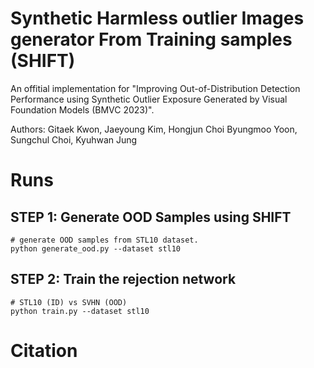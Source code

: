 # Synthetic Harmless outlier Images generator From Training samples (SHIFT)
An offitial implementation for "Improving Out-of-Distribution Detection Performance using Synthetic Outlier Exposure Generated by Visual Foundation Models (BMVC 2023)".

Authors: Gitaek Kwon, Jaeyoung Kim, Hongjun Choi Byungmoo Yoon, Sungchul Choi, Kyuhwan Jung

# Runs
## STEP 1: Generate OOD Samples using SHIFT
```
# generate OOD samples from STL10 dataset.
python generate_ood.py --dataset stl10
```

## STEP 2: Train the rejection network
```
# STL10 (ID) vs SVHN (OOD)
python train.py --dataset stl10
```

# Citation
```
```